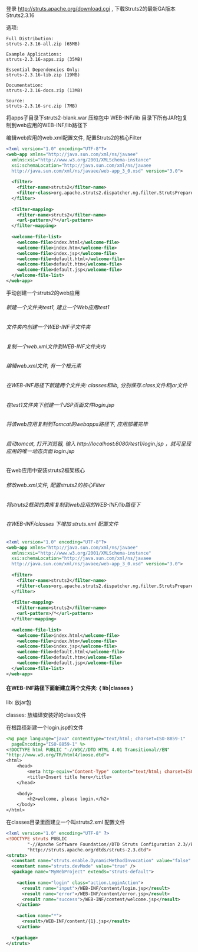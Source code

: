 登录 http://struts.apache.org/download.cgi , 下载Struts2的最新GA版本 Struts2.3.16

选项:
```
Full Distribution:
struts-2.3.16-all.zip (65MB)
```

```
Example Applications:
struts-2.3.16-apps.zip (35MB)
```

```
Essential Dependencies Only:
struts-2.3.16-lib.zip (19MB)
```

```
Documentation:
struts-2.3.16-docs.zip (13MB)
```

```
Source:
struts-2.3.16-src.zip (7MB)
```

将apps子目录下struts2-blank.war 压缩包中 WEB-INF/lib 目录下所有JAR包复制到web应用的WEB-INF/lib路径下

编辑web应用的web.xml配置文件, 配置Struts2的核心Filter

```xml
<?xml version="1.0" encoding="UTF-8"?>
<web-app xmlns="http://java.sun.com/xml/ns/javaee"
  xmlns:xsi="http://www.w3.org/2001/XMLSchema-instance"
  xsi:schemaLocation="http://java.sun.com/xml/ns/javaee
  http://java.sun.com/xml/ns/javaee/web-app_3_0.xsd" version="3.0">
  
  <filter>
    <filter-name>struts2</filter-name>
    <filter-class>org.apache.struts2.dispatcher.ng.filter.StrutsPrepareAndExecuteFilter</filter-class>
  </filter>
  
  <filter-mapping>
    <filter-name>struts2</filter-name>
    <url-pattern>/*</url-pattern>
  </filter-mapping>
  
  <welcome-file-list>
    <welcome-file>index.html</welcome-file>
    <welcome-file>index.htm</welcome-file>
    <welcome-file>index.jsp</welcome-file>
    <welcome-file>default.html</welcome-file>
    <welcome-file>default.htm</welcome-file>
    <welcome-file>default.jsp</welcome-file>
  </welcome-file-list>
</web-app>
```



手动创建一个struts2的web应用

###### 新建一个文件夹test1, 建立一个Web应用test1
###### 文件夹内创建一个WEB-INF子文件夹
###### 复制一个web.xml文件到WEB-INF文件夹内
###### 编辑web.xml文件, 有一个根元素
###### 在WEB-INF路径下新建两个文件夹: classes和lib, 分别保存.class文件和jar文件
###### 在test1文件夹下创建一个JSP页面文件login.jsp
###### 将该web应用复制到Tomcat的webapps路径下, 应用部署完毕
###### 启动tomcat, 打开浏览器, 输入 http://localhost:8080/test1/login.jsp ，就可呈现应用的唯一动态页面 login.jsp

在web应用中安装struts2框架核心

###### 修改web.xml文件, 配置struts2的核心Filter
###### 将struts2框架的类库复制到web应用的WEB-INF/lib路径下
###### 在WEB-INF/classes 下增加 struts.xml 配置文件

```xml
<?xml version="1.0" encoding="UTF-8"?>
<web-app xmlns="http://java.sun.com/xml/ns/javaee"
  xmlns:xsi="http://www.w3.org/2001/XMLSchema-instance"
  xsi:schemaLocation="http://java.sun.com/xml/ns/javaee
  http://java.sun.com/xml/ns/javaee/web-app_3_0.xsd" version="3.0">
  
  <filter>
    <filter-name>struts2</filter-name>
    <filter-class>org.apache.struts2.dispatcher.ng.filter.StrutsPrepareAndExecuteFilter</filter-class>
  </filter>
  
  <filter-mapping>
    <filter-name>struts2</filter-name>
    <url-pattern>/*</url-pattern>
  </filter-mapping>
  
  <welcome-file-list>
    <welcome-file>index.html</welcome-file>
    <welcome-file>index.htm</welcome-file>
    <welcome-file>index.jsp</welcome-file>
    <welcome-file>default.html</welcome-file>
    <welcome-file>default.htm</welcome-file>
    <welcome-file>default.jsp</welcome-file>
  </welcome-file-list>
</web-app>
```

#### 在WEB-INF路径下面新建立两个文件夹: { lib|classes }

lib: 放jar包

classes: 放编译安装好的class文件

在根路径新建一个login.jsp的文件
```jsp
<%@ page language="java" contentType="text/html; charset=ISO-8859-1" 
  pageEncoding="ISO-8859-1" %>
<!DOCTYPE html PUBLIC "-//W3C//DTD HTML 4.01 Transitional//EN"
"http://www.w3.org/TR/html4/loose.dtd">
<html>
    <head>
        <meta http-equiv="Content-Type" content="text/html; charset=ISO-8859-1">
        <title>Insert title here</title>
    </head>
    
    <body>
        <h2>welcome, please login.</h2>
    </body>
</html>
```

在classes目录里面建立一个叫struts2.xml 配置文件

```xml
<?xml version="1.0" encoding="UTF-8" ?>
<!DOCTYPE struts PUBLIC
        "-//Apache Software Foundation//DTD Struts Configuration 2.3//EN"
        "http://struts.apache.org/dtds/struts-2.3.dtd">
<struts>
  <constant name="struts.enable.DynamicMethodInvocation" value="false" />
  <constant name="struts.devMode" value="true" />
  <package name="MyWebProject" extends="struts-default">
  
    <action name="login" class="action.LoginAction">
      <result name="input">/WEB-INF/content/login.jsp</result>
      <result name="error">/WEB-INF/content/error.jsp</result>
      <result name="success">/WEB-INF/content/welcome.jsp</result>
    </action>
  
    <action name="*">
      <result>/WEB-INF/content/{1}.jsp</result>
    </action>
  
  </package>
</struts>
```


